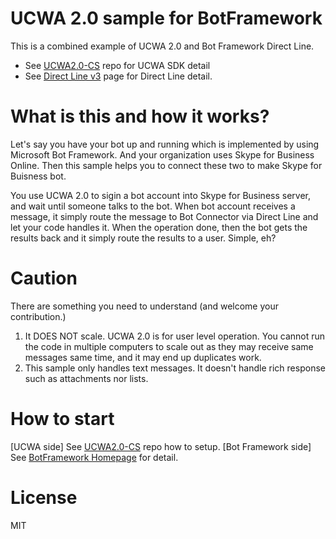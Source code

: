 # UCWA 2.0 sample for BotFramework
This is a combined example of UCWA 2.0 and Bot Framework Direct Line.
- See [UCWA2.0-CS](https://github.com/kenakamu/ucwa2.0-cs) repo for UCWA SDK detail
- See [Direct Line v3](https://docs.botframework.com/en-us/restapi/directline3/#navtitle) page for Direct Line detail.

# What is this and how it works?
Let's say you have your bot up and running which is implemented by using Microsoft Bot Framework. And your organization uses Skype for Business Online. Then this sample helps you to connect these two to make Skype for Buisness bot.

You use UCWA 2.0 to sigin a bot account into Skype for Business server, and wait until someone talks to the bot. When bot account receives a message, it simply route the message to Bot Connector via Direct Line and let your code handles it. When the operation done, then the bot gets the results back and it simply route the results to a user. Simple, eh?

# Caution
There are something you need to understand (and welcome your contribution.)

1. It DOES NOT scale. UCWA 2.0 is for user level operation. You cannot run the code in multiple computers to scale out as they may receive same messages same time, and it may end up duplicates work.
2. This sample only handles text messages. It doesn't handle rich response such as attachments nor lists.

# How to start
[UCWA side]
See [UCWA2.0-CS](https://github.com/kenakamu/ucwa2.0-cs) repo how to setup.
[Bot Framework side]
See [BotFramework Homepage](https://docs.botframework.com/en-us/) for detail.

# License
MIT



